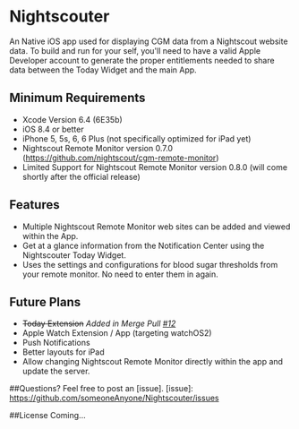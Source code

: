 # Nightscouter
An Native iOS app used for displaying CGM data from a Nightscout website data. To build and run for your self, you'll need to have a valid Apple Developer account to generate the proper entitlements needed to share data between the Today Widget and the main App.

## Minimum Requirements
- Xcode Version 6.4 (6E35b)
- iOS 8.4 or better
- iPhone 5, 5s, 6, 6 Plus (not specifically optimized for iPad yet)
- Nightscout Remote Monitor version 0.7.0 (https://github.com/nightscout/cgm-remote-monitor)
- Limited Support for Nightscout Remote Monitor version 0.8.0 (will come shortly after the official release)

## Features
- Multiple Nightscout Remote Monitor web sites can be added and viewed within the App.
- Get at a glance information from the Notification Center using the Nightscouter Today Widget.
- Uses the settings and configurations for blood sugar thresholds from your remote monitor. No need to enter them in again.

## Future Plans
- ~~Today Extension~~ *Added in Merge Pull [#12](https://github.com/someoneAnyone/Nightscouter/commit/9b1120726ea64faca3b0dd859b7caa8d32e4b797)*
- Apple Watch Extension / App (targeting watchOS2)
- Push Notifications
- Better layouts for iPad
- Allow changing Nightscout Remote Monitor directly within the app and update the server.

##Questions?
Feel free to post an [issue].
[issue]: https://github.com/someoneAnyone/Nightscouter/issues

##License
Coming...
